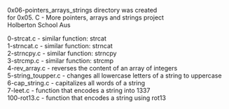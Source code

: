 0x06-pointers_arrays_strings directory was created  
for 0x05. C - More pointers, arrays and strings project  
Holberton School Aus  
  
0-strcat.c         - similar function: strcat  
1-strncat.c        - similar function: strncat  
2-strncpy.c        - similar function: strncpy  
3-strcmp.c         - similar function: strcmp  
4-rev_array.c      - reverses the content of an array of integers  
5-string_toupper.c - changes all lowercase letters of a string to uppercase  
6-cap_string.c     - capitalizes all words of a string  
7-leet.c           - function that encodes a string into 1337  
100-rot13.c        - function that encodes a string using rot13  
